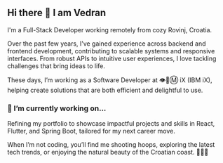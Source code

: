 ## Hi there 👋 I am Vedran

I'm a Full-Stack Developer working remotely from cozy Rovinj, Croatia.

Over the past few years, I’ve gained experience across backend and frontend development, contributing to scalable systems and responsive interfaces. From robust APIs to intuitive user experiences, I love tackling challenges that bring ideas to life.

These days, I’m working as a Software Developer at 👁️🐝Ⓜ️ iX (IBM iX), helping create solutions that are both efficient and delightful to use.

### 🔭 I’m currently working on...

Refining my portfolio to showcase impactful projects and skills in React, Flutter, and Spring Boot, tailored for my next career move.


When I’m not coding, you’ll find me shooting hoops, exploring the latest tech trends, or enjoying the natural beauty of the Croatian coast. 🏀📖🌊

<!--
**NovakVed/NovakVed** is a ✨ _special_ ✨ repository because its `README.md` (this file) appears on your GitHub profile.

Here are some ideas to get you started:

- 🔭 I’m currently working on ...
- 🌱 I’m currently learning ...
- 👯 I’m looking to collaborate on ...
- 🤔 I’m looking for help with ...
- 💬 Ask me about ...
- 📫 How to reach me: ...
- 😄 Pronouns: ...
- ⚡ Fun fact: ...
-->
